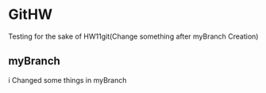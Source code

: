 # GitHW
Testing for the sake of HW11git(Change something after myBranch Creation)

## myBranch
i Changed some things in myBranch